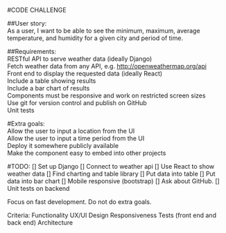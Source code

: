 #CODE CHALLENGE  
    
##User story:     
As a user, I want to be able to see the minimum, maximum, average temperature, and humidity for a given city and period of time.      
      
##Requirements:     
RESTful API to serve weather data (ideally Django)      
Fetch weather data from any API, e.g. http://openweathermap.org/api     
Front end to display the requested data (ideally React)     
Include a table showing results     
Include a bar chart of results      
Components must be responsive and work on restricted screen sizes     
Use git for version control and publish on GitHub     
Unit tests      
      
#Extra goals:      
Allow the user to input a location from the UI      
Allow the user to input a time period from the UI     
Deploy it somewhere publicly available      
Make the component easy to embed into other projects    


#TODO: 
[] Set up Django
[] Connect to weather api
[] Use React to show weather data
[] Find charting and table library
[] Put data into table
[] Put data into bar chart
[] Mobile responsive (bootstrap)
[] Ask about GitHub.
[] Unit tests on backend

Focus on fast development. Do not do extra goals.

Criteria:
Functionality
UX/UI Design 
Responsiveness
Tests (front end and back end)
Architecture